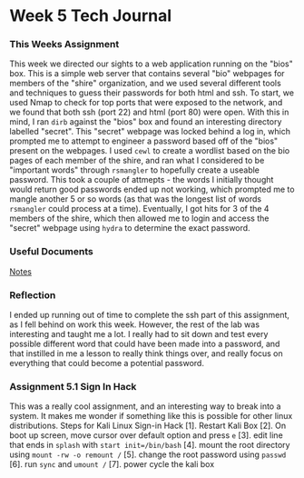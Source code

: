 # Week 5 Tech Journal

### This Weeks Assignment
This week we directed our sights to a web application running on the "bios" box. This is a simple web server that contains several "bio" webpages for members of the
"shire" organization, and we used several different tools and techniques to guess their passwords for both html and ssh. To start, we used Nmap to check for top ports
that were exposed to the network, and we found that both ssh (port 22) and html (port 80) were open. With this in mind, I ran `dirb` against the "bios" box and found an
interesting directory labelled "secret". This "secret" webpage was locked behind a log in, which prompted me to attempt to engineer a password based off of the "bios"
present on the webpages. I used `cewl` to create a wordlist based on the bio pages of each member of the shire, and ran what I considered to be "important words" through 
`rsmangler` to hopefully create a useable password. This took a couple of attmepts - the words I initially thought would return good passwords ended up not working,
which prompted me to mangle another 5 or so words (as that was the longest list of words `rsmangler` could process at a time). Eventually, I got hits for 3 of the 4 
members of the shire, which then allowed me to login and access the "secret" webpage using `hydra` to determine the exact password. 

### Useful Documents
[Notes](/notes.md)


### Reflection
I ended up running out of time to complete the ssh part of this assignment, as I fell behind on work this week. However, the rest of the lab was interesting and taught me a lot. I really had to sit down and test every possible different word that could have been made into a password, and that instilled in me a lesson to really think things over, and really focus on everything that could become a potential password.

### Assignment 5.1 Sign In Hack
This was a really cool assignment, and an interesting way to break into a system. It makes me wonder if something like this is possible for other linux distributions.
Steps for Kali Linux Sign-in Hack
[1]. Restart Kali Box
[2]. On boot up screen, move cursor over default option and press `e`
[3]. edit line that ends in `splash` with `start init=/bin/bash`
[4]. mount the root directory using `mount -rw -o remount /`
[5]. change the root password using `passwd`
[6]. run `sync` and `umount /`
[7]. power cycle the kali box
